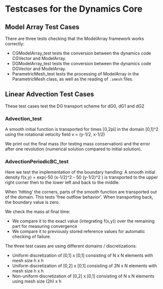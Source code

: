 # Testcases for the Dynamics Core

## Model Array Test Cases

There are three tests checking that the ModelArray framework works correctly:

- CGModelArray_test tests the conversion between the dynamics code CGVector and ModelArray.
- DGModelArray_test tests the conversion between the dynamics code DGVector and ModelArray.
- ParametricMesh_test tests the processing of ModelArray in the ParametricMesh class, as well as the reading of `.smesh` files.

## Linear Advection Test Cases

These test cases test the DG transport scheme for dG0, dG1 and dG2

### Advection_test

A smooth initial function is transported for times [0,2pi] in the domain [0,1]^2 using the rotational velocity field v = (y-1/2, x-1/2)

We print out the final mass (for testing mass conservation) and the error after one revolution (numerical solution compared to initial solution).


### AdvectionPeriodicBC_test

Here we test the implementation of the boundary handling: A smooth initial density f(x,y) = exp(-50 (x-1/2)^2 - 50 (y-1/2)^2 ) is transported to the upper right corner then to the lower left and back to the middle.

When 'hitting' the corners, parts of the smooth function are transported out of the domain. This tests 'free outflow behavior'. When transporting back, the boundary value is zero.

We check the mass at final time:

- We compare it to the exact value (integrating f(x,y)) over the remaining part for measuring convergence
- We compare it to previously stored reference values for automatic checking of failure.

The three test cases are using different domains / discretizations:

- Uniform discretization of [0,1] x [0,1] consisting of N x N elements with mesh size h x h
- Uniform discretization of [0,2] x [0,1] consisting of 2N x N elements with mesh size h x h
- Non-uniform discretization of [0,2] x [0,1] consisting of N x N elements using mesh size (2h) x h
